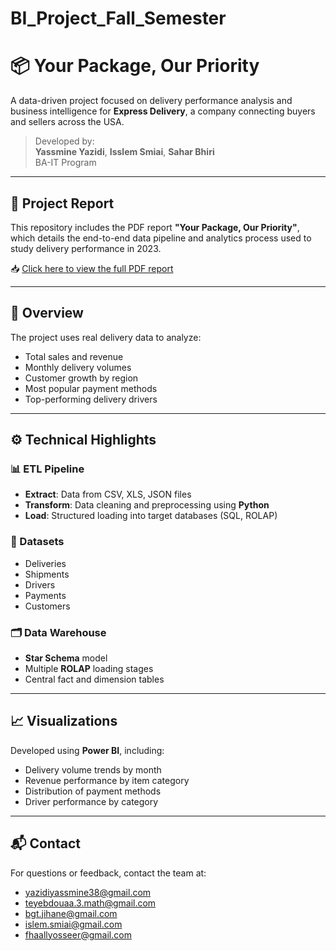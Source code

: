 # BI_Project_Fall_Semester
# 📦 Your Package, Our Priority

A data-driven project focused on delivery performance analysis and business intelligence for **Express Delivery**, a company connecting buyers and sellers across the USA.

> Developed by:  
> **Yassmine Yazidi**, **Isslem Smiai**, **Sahar Bhiri**  
> BA-IT Program

---

## 📄 Project Report

This repository includes the PDF report **"Your Package, Our Priority"**, which details the end-to-end data pipeline and analytics process used to study delivery performance in 2023.

📥 [Click here to view the full PDF report](./Your%20Package,%20Our%20Priority_%20YassmineYazidi-IsslemSmiai-SaharBhiri-BA-IT%20(1).pdf)

---

## 🧠 Overview

The project uses real delivery data to analyze:

- Total sales and revenue
- Monthly delivery volumes
- Customer growth by region
- Most popular payment methods
- Top-performing delivery drivers

---

## ⚙️ Technical Highlights

### 📊 ETL Pipeline

- **Extract**: Data from CSV, XLS, JSON files  
- **Transform**: Data cleaning and preprocessing using **Python**  
- **Load**: Structured loading into target databases (SQL, ROLAP)

### 📁 Datasets

- Deliveries
- Shipments
- Drivers
- Payments
- Customers

### 🗂️ Data Warehouse

- **Star Schema** model
- Multiple **ROLAP** loading stages
- Central fact and dimension tables

---

## 📈 Visualizations

Developed using **Power BI**, including:

- Delivery volume trends by month
- Revenue performance by item category
- Distribution of payment methods
- Driver performance by category

---

## 📬 Contact

For questions or feedback, contact the team at:

- yazidiyassmine38@gmail.com  
- teyebdouaa.3.math@gmail.com  
- bgt.jihane@gmail.com  
- islem.smiai@gmail.com  
- fhaallyosseer@gmail.com
